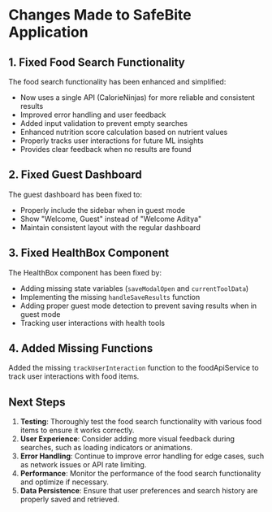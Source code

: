 # Changes Made to SafeBite Application

## 1. Fixed Food Search Functionality

The food search functionality has been enhanced and simplified:

- Now uses a single API (CalorieNinjas) for more reliable and consistent results
- Improved error handling and user feedback
- Added input validation to prevent empty searches
- Enhanced nutrition score calculation based on nutrient values
- Properly tracks user interactions for future ML insights
- Provides clear feedback when no results are found

## 2. Fixed Guest Dashboard

The guest dashboard has been fixed to:

- Properly include the sidebar when in guest mode
- Show "Welcome, Guest" instead of "Welcome Aditya"
- Maintain consistent layout with the regular dashboard

## 3. Fixed HealthBox Component

The HealthBox component has been fixed by:

- Adding missing state variables (`saveModalOpen` and `currentToolData`)
- Implementing the missing `handleSaveResults` function
- Adding proper guest mode detection to prevent saving results when in guest mode
- Tracking user interactions with health tools

## 4. Added Missing Functions

Added the missing `trackUserInteraction` function to the foodApiService to track user interactions with food items.

## Next Steps

1. **Testing**: Thoroughly test the food search functionality with various food items to ensure it works correctly.
2. **User Experience**: Consider adding more visual feedback during searches, such as loading indicators or animations.
3. **Error Handling**: Continue to improve error handling for edge cases, such as network issues or API rate limiting.
4. **Performance**: Monitor the performance of the food search functionality and optimize if necessary.
5. **Data Persistence**: Ensure that user preferences and search history are properly saved and retrieved.
